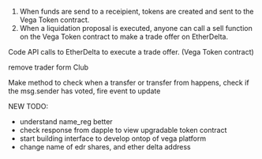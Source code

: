 1. When funds are send to a receipient, tokens are created and sent to the Vega Token contract.
2. When a liquidation proposal is executed, anyone can call a sell function on the Vega Token contract to make a trade offer on EtherDelta.


Code API calls to EtherDelta to execute a trade offer. (Vega Token contract)

remove trader form Club

Make method to check when a transfer or transfer from happens, check if the msg.sender has voted, fire event to update


NEW TODO:
- understand name_reg better
- check response from dapple to view upgradable token contract
- start building interface to develop ontop of vega platform
- change name of edr shares, and ether delta address